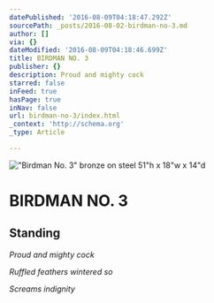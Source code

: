 ```yaml
---
datePublished: '2016-08-09T04:18:47.292Z'
sourcePath: _posts/2016-08-02-birdman-no-3.md
author: []
via: {}
dateModified: '2016-08-09T04:18:46.699Z'
title: BIRDMAN NO. 3
publisher: {}
description: Proud and mighty cock
starred: false
inFeed: true
hasPage: true
inNav: false
url: birdman-no-3/index.html
_context: 'http://schema.org'
_type: Article

---
```

!["Birdman No. 3"   bronze on steel                                                                    51"h x 18"w x 14"d](https://s3-us-west-2.amazonaws.com/the-grid-img/p/40abbf2c86da070ec5ad4edba148e5f4b747a34c.jpg)

# BIRDMAN NO. 3

## Standing

_Proud and mighty cock_

_Ruffled feathers wintered so_

_Screams indignity_